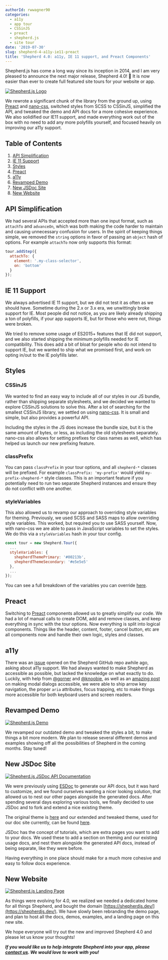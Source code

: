 ```yaml
---
authorId: rwwagner90
categories:
  - a11y
  - app tour
  - CSSinJS
  - preact
  - shepherd.js
  - site tour
date: '2019-07-30'
slug: shepherd-4-a11y-ie11-preact
title: 'Shepherd 4.0: a11y, IE 11 support, and Preact Components'
---
```


Shepherd.js has come a long way since its inception in 2014, and I am very
pleased to announce the next major release, Shepherd 4.0! 🎉 It is now easier
than ever to create full featured site tours for your website or app.

[![Shepherd.js Logo](/img/blog/shepherd-4-a11y-ie11-preact/shepherd-logo.png)](https://shepherdjs.dev/)

We rewrote a significant chunk of the library from the ground up, using
[Preact](https://preactjs.com/) and
[nano-css](https://github.com/streamich/nano-css), switched styles from SCSS to
CSSinJS, simplified the API, and tweaked the demo and API docs for a more
cohesive experience. We also solidified our IE11 support, and made everything
work out of the box with no need to add any more polyfills yourself, and focused
heavily on improving our a11y support.

## Table of Contents

1. [API Simplification](#apisimplification)
1. [IE 11 Support](#ie11support)
1. [Styles](#styles)
1. [Preact](#preact)
1. [a11y](#a11y)
1. [Revamped Demo](#revampeddemo)
1. [New JSDoc Site](#newjsdocsite)
1. [New Website](#newwebsite)

## API Simplification

We had several APIs that accepted more than one input format, such as `attachTo`
and `advanceOn`, which was both making the code harder to maintain and causing
unnecessary confusion for users. In the spirit of keeping things simple, we
removed the `string` options in favor of passing an `object` hash of options.
For example `attachTo` now only supports this format:

```js
tour.addStep({
  attachTo: {
    element: '.my-class-selector',
    on: 'bottom'
  }
});
```

## IE 11 Support

We always advertised IE 11 support, but we did not test it as often as we should
have. Sometime during the 2.x or 3.x era, we unwittingly broke support for IE.
Most people did not notice, as you are likely already shipping a ton of
polyfills, if your app supports IE, but for those who were not, things were
broken.

We tried to remove some usage of ES2015+ features that IE did not support, and
we also started shipping the minimum polyfills needed for IE compatibility. This
does add a bit of bloat for people who do not intend to support IE, but we
wanted to ship what we promised first, and work on opting in/out to the IE
polyfills later.

## Styles

### CSSinJS

We wanted to find an easy way to include all of our styles in our JS bundle,
rather than shipping separate stylesheets, and we decided we wanted to explore
CSSinJS solutions to solve this. After a lot of searching for the smallest
CSSinJS library, we settled on using
[nano-css](https://github.com/streamich/nano-css). It is small and simple, but
also provides a powerful API.

Including the styles in the JS does increase the bundle size, but it is the same
amount of bytes, or less, as including the old stylesheets separately. nano-css
also allows for setting prefixes for class names as well, which has helped us
launch our new prefixing feature.

### classPrefix

You can pass `classPrefix` in your tour options, and all `shepherd-*` classes
will be prefixed. For example `classPrefix: 'my-prefix'` would yield
`my-prefix-shepherd-*` style classes. This is an important feature if you
potentially need to run two separate Shepherd instances and ensure they do not
conflict with one another.

### styleVariables

This also allowed us to revamp our approach to overriding style variables for
theming. Previously, we used SCSS and SASS maps to allow overriding style
variables. This worked, but required you to use SASS yourself. Now, with
nano-css we are able to pass in JavaScript variables to set the styles. We do
this via a `styleVariables` hash in your tour config.

```js
const tour = new Shepherd.Tour({
  ...
  styleVariables: {
    shepherdThemePrimary: '#00213b',
    shepherdThemeSecondary: '#e5e5e5'
  },
  ...
});
```

You can see a full breakdown of the variables you can override
[here](https://shepherdjs.dev/docs/tutorial-03-styling.html).

## Preact

Switching to [Preact](https://preactjs.com/) components allowed us to greatly
simplify our code. We had a lot of manual calls to create DOM, add and remove
classes, and keep everything in sync with the tour options. Now everything is
split into logical components. Things like the header, content, footer, cancel
button, etc are all components now and handle their own logic, styles and
classes.

## a11y

There was an [issue](https://github.com/shipshapecode/shepherd/issues/198)
opened on the Shepherd GitHub repo awhile ago, asking about a11y support. We had
always wanted to make Shepherd as accessible as possible, but lacked the
knowledge on what exactly to do. Luckily, with help from
[@gorner](https://github.com/gorner) and [@knoobie](https://github.com/knoobie),
as well as an [amazing post](https://bitsofco.de/accessible-modal-dialog/) on
making modal dialogs accessible, we were able to ship arrow key navigation, the
proper `aria` attributes, focus trapping, etc to make things more accessible for
both keyboard users and screen readers.

## Revamped Demo

[![Shepherd.js Demo](/img/blog/shepherd-4-a11y-ie11-preact/demo.png)](https://shepherdjs.dev/demo/)

We revamped our outdated demo and tweaked the styles a bit, to make things a bit
more modern. We plan to release several different demos and examples showing off
all the possibilities of Shepherd in the coming months. Stay tuned!

## New JSDoc Site

[![Shepherd.js JSDoc API Documentation](/img/blog/shepherd-4-a11y-ie11-preact/docs.png)](https://shepherdjs.dev/docs/)

We were previously using [ESDoc](https://esdoc.org/) to generate our API docs,
but it was hard to customize, and we found ourselves wanting a nicer looking
solution, that allowed us to nest our other pages alongside the generated docs.
After spending several days exploring various tools, we finally decided to use
JSDoc and to fork and extend a nice existing theme.

The original theme is [here](https://github.com/braintree/jsdoc-template) and
our extended and tweaked theme, used for our doc site currently, can be found
[here](https://github.com/shipshapecode/jsdoc-template-ship-shape).

JSDoc has the concept of tutorials, which are extra pages you want to add to
your docs. We used these to add a section on theming and our existing usage
docs, and nest them alongside the generated API docs, instead of being separate,
like they were before.

Having everything in one place should make for a much more cohesive and easy to
follow docs experience.

## New Website

[![Shepherd.js Landing Page](/img/blog/shepherd-4-a11y-ie11-preact/landing.png)](https://shepherdjs.dev/)

As things were evolving for 4.0, we realized we needed a dedicated home for all
things Shepherd, and bought the domain
[https://shepherdjs.dev/](https://shepherdjs.dev/). We have slowly been
rebranding the demo page, and plan to host all the docs, demos, examples, and a
landing page on this new site.

We hope everyone will try out the new and improved Shepherd 4.0 and please let
us know your thoughts!

**_If you would like us to help integrate Shepherd into your app, please
[contact us](https://shipshape.io/contact/). We would love to work with you!_**
